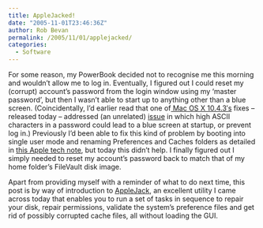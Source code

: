 ```yaml
---
title: AppleJacked!
date: "2005-11-01T23:46:36Z"
author: Rob Bevan
permalink: /2005/11/01/applejacked/
categories:
  - Software
---
```

For some reason, my PowerBook decided not to recognise me this morning and wouldn&#8217;t allow me to log in. Eventually, I figured out I could reset my (corrupt) account&#8217;s password from the login window using my &#8216;master password&#8217;, but then I wasn&#8217;t able to start up to anything other than a blue screen. (Coincidentally, I&#8217;d earlier read that one of[ Mac OS X 10.4.3&#8242;s][1] fixes &#8211; released today &#8211; addressed (an unrelated) [issue][2] in which high ASCII characters in a password could lead to a blue screen at startup, or prevent log in.) Previously I&#8217;d been able to fix this kind of problem by booting into single user mode and renaming Preferences and Caches folders as detailed in [this Apple tech note][3], but today this didn&#8217;t help. I finally figured out I simply needed to reset my account&#8217;s password back to match that of my home folder&#8217;s FileVault disk image.

Apart from providing myself with a reminder of what to do next time, this post is by way of introduction to [AppleJack][4], an excellent utility I came across today that enables you to run a set of tasks in sequence to repair your disk, repair permissions, validate the system&#8217;s preference files and get rid of possibly corrupted cache files, <span class="hilite">all</span> without loading the GUI.

 [1]: http://docs.info.apple.com/article.html?artnum=301984
 [2]: http://docs.info.apple.com/article.html?artnum=302231
 [3]: http://docs.info.apple.com/article.html?artnum=106464
 [4]: http://applejack.sourceforge.net/
